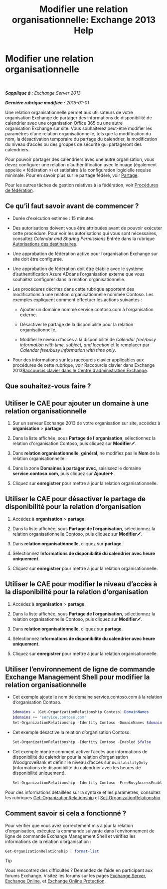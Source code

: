 ﻿---
title: 'Modifier une relation organisationnelle: Exchange 2013 Help'
TOCTitle: Modifier une relation organisationnelle
ms:assetid: 3713ef83-f01a-41bb-b127-62ca242dd7a4
ms:mtpsurl: https://technet.microsoft.com/fr-fr/library/JJ673055(v=EXCHG.150)
ms:contentKeyID: 50477880
ms.date: 05/23/2018
mtps_version: v=EXCHG.150
ms.translationtype: MT
---

# Modifier une relation organisationnelle

 

_**Sapplique à :** Exchange Server 2013_

_**Dernière rubrique modifiée :** 2015-01-01_

Une relation organisationnelle permet aux utilisateurs de votre organisation Exchange de partager des informations de disponibilité de calendrier avec une organisation Office 365 ou une autre organisation Exchange sur site. Vous souhaiterez peut-être modifier les paramètres d’une relation organisationnelle, tels que la modification du nom, la désactivation temporaire du partage du calendrier, la modification du niveau d’accès ou des groupes de sécurité qui partageront des calendriers.

Pour pouvoir partager des calendriers avec une autre organisation, vous devez configurer une relation d’authentification avec le nuage (également appelée « fédération ») et satisfaire à la configuration logicielle requise minimale. Pour en savoir plus sur le partage fédéré, voir [Partage](sharing-exchange-2013-help.md).

Pour les autres tâches de gestion relatives à la fédération, voir [Procédures de fédération](federation-procedures-exchange-2013-help.md).

## Ce qu’il faut savoir avant de commencer ?

  - Durée d'exécution estimée : 15 minutes.

  - Des autorisations doivent vous être attribuées avant de pouvoir exécuter cette procédure. Pour voir les autorisations qui vous sont nécessaires, consultez *Calendar and Sharing Permissions* Entrée dans la rubrique [Autorisations des destinataires](recipients-permissions-exchange-2013-help.md).

  - Une approbation de fédération active pour l’organisation Exchange sur site doit être configurée.

  - Une approbation de fédération doit être établie avec le système d’authentification Azure ADdans l’organisation externe que vous souhaitez configurer dans la relation organisationnelle.

  - Les procédures décrites dans cette rubrique apportent des modifications à une relation organisationnelle nommée Contoso. Les exemples expliquent comment effectuer les actions suivantes :
    
      - Ajouter un domaine nommé service.contoso.com à l’organisation externe.
    
      - Désactiver le partage de la disponibilité pour la relation organisationnelle.
    
      - Modifier le niveau d’accès à la disponibilité de *Calendar free/busy information with time, subject, and location* et le remplacer par *Calendar free/busy information with time only*.

  - Pour des informations sur les raccourcis clavier applicables aux procédures de cette rubrique, voir Raccourcis clavier dans Exchange 2013[Raccourcis clavier dans le Centre d’administration Exchange](keyboard-shortcuts-in-the-exchange-admin-center-exchange-online-protection-help.md).

## Que souhaitez-vous faire ?

## Utiliser le CAE pour ajouter un domaine à une relation organisationnelle

1.  Sur un serveur Exchange 2013 de votre organisation sur site, accédez à **organisation** \> **partage**.

2.  Dans la liste affichée, sous **Partage de l'organisation**, sélectionnez la relation d'organisation Contoso, puis cliquez sur **Modifier**![Icône Modifier](images/Bb124582.6f53ccb2-1f13-4c02-bea0-30690e6ea71d(EXCHG.150).gif "Icône Modifier").

3.  Dans **relation organisationnelle**, **général**, ne modifiez pas le **Nom** de la relation organisationnelle.

4.  Dans la zone **Domaines à partager avec**, saisissez le domaine **service.contoso.com**, puis cliquez sur **Ajouter**![Icône Ajouter](images/JJ218640.c1e75329-d6d7-4073-a27d-498590bbb558(EXCHG.150).gif "Icône Ajouter").

5.  Cliquez sur **enregistrer** pour mettre à jour la relation organisationnelle.

## Utiliser le CAE pour désactiver le partage de disponibilité pour la relation d’organisation

1.  Accédez à **organisation** \> **partage**.

2.  Dans la liste affichée, sous **Partage de l’organisation**, sélectionnez la relation organisationnelle Contoso, puis cliquez sur **Modifier**![Icône Modifier](images/Bb124582.6f53ccb2-1f13-4c02-bea0-30690e6ea71d(EXCHG.150).gif "Icône Modifier").

3.  Dans **relation organisationnelle**, cliquez sur **partage**.

4.  Sélectionnez **Informations de disponibilité du calendrier avec heure uniquement**.

5.  Cliquez sur **enregistrer** pour mettre à jour la relation organisationnelle.

## Utiliser le CAE pour modifier le niveau d’accès à la disponibilité pour la relation d’organisation

1.  Accédez à **organisation** \> **partage**.

2.  Dans la liste affichée, sous **Partage de l’organisation**, sélectionnez la relation organisationnelle Contoso, puis cliquez sur **Modifier**![Icône Modifier](images/Bb124582.6f53ccb2-1f13-4c02-bea0-30690e6ea71d(EXCHG.150).gif "Icône Modifier").

3.  Dans **relation organisationnelle**, cliquez sur **partage**.

4.  Sélectionnez **Informations de disponibilité du calendrier avec heure uniquement**.

5.  Cliquez sur **enregistrer** pour mettre à jour la relation organisationnelle.

## Utiliser l’environnement de ligne de commande Exchange Management Shell pour modifier la relation organisationnelle

  - Cet exemple ajoute le nom de domaine service.contoso.com à la relation d’organisation Contoso.
    
    ```powershell
    $domains = (Get-OrganizationRelationship Contoso).DomainNames
    $domains += 'service.contoso.com'
    Set-OrganizationRelationship -Identity Contoso -DomainNames $domains
    ```

  - Cet exemple désactive la relation d’organisation Contoso.
    
    ```powershell
    Set-OrganizationRelationship -Identity Contoso -Enabled $false
    ```

  - Cet exemple montre comment activer l’accès aux informations de disponibilité du calendrier pour la relation d’organisation WoodgroveBank et définir le niveau d’accès sur `AvailabilityOnly` (informations de disponibilité du calendrier avec les heures de disponibilité uniquement).
    
    ```powershell
    Set-OrganizationRelationship -Identity Contoso -FreeBusyAccessEnabled $true -FreeBusyAccessLevel AvailabilityOnly
    ```

Pour des informations détaillées sur la syntaxe et les paramètres, consultez les rubriques [Get-OrganizationRelationship](https://technet.microsoft.com/fr-fr/library/ee332343\(v=exchg.150\)) et [Set-OrganizationRelationship](https://technet.microsoft.com/fr-fr/library/ee332326\(v=exchg.150\)).

## Comment savoir si cela a fonctionné ?

Pour vérifier que vous avez correctement mis à jour la relation d’organisation, exécutez la commande suivante dans l’environnement de ligne de commande Exchange Management Shell et vérifiez les informations de la relation d’organisation :

```powershell
Get-OrganizationRelationship | format-list
```

> [!TIP]
> Vous rencontrez des difficultés ? Demandez de l’aide en participant aux forums Exchange. Visitez les forums sur les pages <a href="https://go.microsoft.com/fwlink/p/?linkid=60612">Exchange Server</a>, <a href="https://go.microsoft.com/fwlink/p/?linkid=267542">Exchange Online</a>, et <a href="https://go.microsoft.com/fwlink/p/?linkid=285351">Exchange Online Protection</a>.

